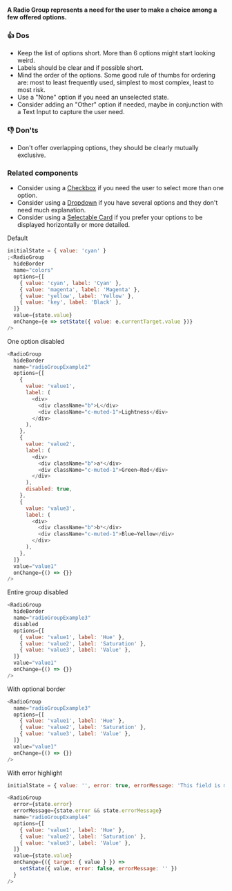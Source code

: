 #### A Radio Group represents a need for the user to make a choice among a few offered options.

### 👍 Dos

- Keep the list of options short. More than 6 options might start looking weird.
- Labels should be clear and if possible short.
- Mind the order of the options. Some good rule of thumbs for ordering are: most to least frequently used, simplest to most complex, least to most risk.
- Use a "None" option if you need an unselected state.
- Consider adding an "Other" option if needed, maybe in conjunction with a Text Input to capture the user need.

### 👎 Don'ts

- Don't offer overlapping options, they should be clearly mutually exclusive.

### Related components

- Consider using a <a href="#/Components/Forms/Checkbox">Checkbox</a> if you need the user to select more than one option.
- Consider using a <a href="#/Components/Forms/Dropdown">Dropdown</a> if you have several options and they don't need much explanation.
- Consider using a <a href="#/Components/Forms/SelectableCard">Selectable Card</a> if you prefer your options to be displayed horizontally or more detailed.

Default

```js
initialState = { value: 'cyan' }
;<RadioGroup
  hideBorder
  name="colors"
  options={[
    { value: 'cyan', label: 'Cyan' },
    { value: 'magenta', label: 'Magenta' },
    { value: 'yellow', label: 'Yellow' },
    { value: 'key', label: 'Black' },
  ]}
  value={state.value}
  onChange={e => setState({ value: e.currentTarget.value })}
/>
```

One option disabled

```js
<RadioGroup
  hideBorder
  name="radioGroupExample2"
  options={[
    {
      value: 'value1',
      label: (
        <div>
          <div className="b">L</div>
          <div className="c-muted-1">Lightness</div>
        </div>
      ),
    },
    {
      value: 'value2',
      label: (
        <div>
          <div className="b">a*</div>
          <div className="c-muted-1">Green–Red</div>
        </div>
      ),
      disabled: true,
    },
    {
      value: 'value3',
      label: (
        <div>
          <div className="b">b*</div>
          <div className="c-muted-1">Blue–Yellow</div>
        </div>
      ),
    },
  ]}
  value="value1"
  onChange={() => {}}
/>
```

Entire group disabled

```js
<RadioGroup
  hideBorder
  name="radioGroupExample3"
  disabled
  options={[
    { value: 'value1', label: 'Hue' },
    { value: 'value2', label: 'Saturation' },
    { value: 'value3', label: 'Value' },
  ]}
  value="value1"
  onChange={() => {}}
/>
```

With optional border

```js
<RadioGroup
  name="radioGroupExample3"
  options={[
    { value: 'value1', label: 'Hue' },
    { value: 'value2', label: 'Saturation' },
    { value: 'value3', label: 'Value' },
  ]}
  value="value1"
  onChange={() => {}}
/>
```

With error highlight

```js
initialState = { value: '', error: true, errorMessage: 'This field is mandatory' };

<RadioGroup
  error={state.error}
  errorMessage={state.error && state.errorMessage}
  name="radioGroupExample4"
  options={[
    { value: 'value1', label: 'Hue' },
    { value: 'value2', label: 'Saturation' },
    { value: 'value3', label: 'Value' },
  ]}
  value={state.value}
  onChange={({ target: { value } }) => 
    setState({ value, error: false, errorMessage: '' })
  }
/>
```
